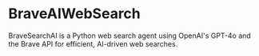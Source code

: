 # BraveAIWebSearch
BraveSearchAI is a Python web search agent using OpenAI's GPT-4o and the Brave API for efficient, AI-driven web searches.
